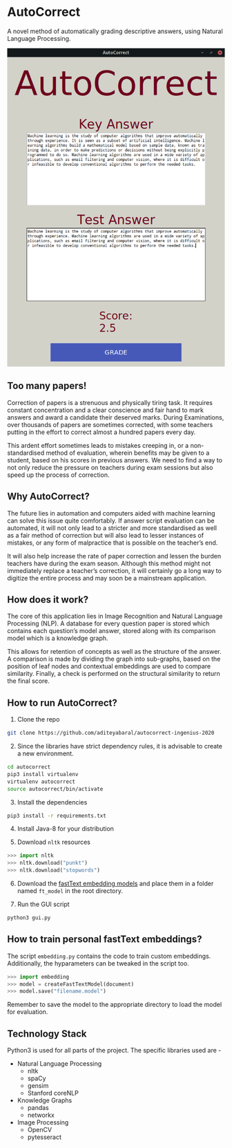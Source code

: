 # AutoCorrect
A novel method of automatically grading descriptive answers, using Natural Language Processing.

![Result Image](docs/screenshots/eval.png)

## Too many papers!

Correction of papers is a strenuous and physically tiring task. It requires constant
concentration and a clear conscience and fair hand to mark answers and award a candidate
their deserved marks. During Examinations, over thousands of papers are sometimes
corrected, with some teachers putting in the effort to correct almost a hundred papers every
day. 

This ardent effort sometimes leads to mistakes creeping in, or a non-standardised
method of evaluation, wherein benefits may be given to a student, based on his scores in
previous answers. We need to find a way to not only reduce the pressure on teachers during
exam sessions but also speed up the process of correction.

## Why AutoCorrect?

The future lies in automation and computers aided with machine learning can solve this
issue quite comfortably. If answer script evaluation can be automated, it will not only lead to
a stricter and more standardised as well as a fair method of correction but will also lead to
lesser instances of mistakes, or any form of malpractice that is possible on the teacher’s
end. 

It will also help increase the rate of paper correction and lessen the burden teachers
have during the exam season. Although this method might not immediately replace a
teacher’s correction, it will certainly go a long way to digitize the entire process and
may soon be a mainstream application.

## How does it work?
The core of this application lies in Image Recognition and Natural Language Processing
(NLP). A database for every question paper is stored which contains each question’s model
answer, stored along with its comparison model which is a knowledge graph. 

This allows for retention of
concepts as well as the structure of the answer. A comparison is made by dividing the graph into sub-graphs, 
based on the position of leaf nodes and contextual embeddings are used to compare similarity. Finally, a check is
performed on the structural similarity to return the final score.

## How to run AutoCorrect?
1. Clone the repo
```bash
git clone https://github.com/aditeyabaral/autocorrect-ingenius-2020
```

2. Since the libraries have strict dependency rules, it is advisable to create a new environment.
```bash
cd autocorrect
pip3 install virtualenv
virtualenv autocorrect
source autocorrect/bin/activate
```

3. Install the dependencies
```bash
pip3 install -r requirements.txt
```

4. Install Java-8 for your distribution

5. Download `nltk` resources
```python
>>> import nltk
>>> nltk.download("punkt")
>>> nltk.download("stopwords")
```

6. Download the [fastText embedding models](https://drive.google.com/drive/folders/1-I1t2GGPYarctoIL7SvM3aJw2LbWphKo?usp=sharing) and place them in a folder named `ft_model` in the root directory.

7. Run the GUI script
```bash
python3 gui.py
```

## How to train personal fastText embeddings?
The script `embedding.py` contains the code to train custom embeddings. Additionally, the hyparameters can 
be tweaked in the script too. 
```Python
>>> import embedding
>>> model = createFastTextModel(document)
>>> model.save("filename.model")
```
Remember to save the model to the appropriate directory to load the model for evaluation. 

## Technology Stack
Python3 is used for all parts of the project. The specific libraries used are -
* Natural Language Processing
  * nltk
  * spaCy
  * gensim
  * Stanford coreNLP
* Knowledge Graphs
  * pandas
  * networkx
* Image Processing 
  * OpenCV
  * pytesseract
